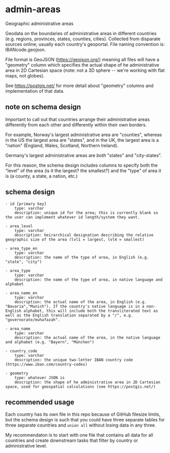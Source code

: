 # admin-areas
Geographic administrative areas

Geodata on the boundaries of administrative areas in different countries (e.g. regions, provinces, states, counties, cities). Collected from disparate sources online; usually each country's geoportal. File naming convention  is: IBANcode.geojson.

File format is GeoJSON (https://geojson.org/) meaning all files will have a "geometry" column which specifies the actual shape of he administrative area in 2D Cartesian space (note: not a 3D sphere -- we're working with flat maps, not globes).

See https://postgis.net/ for more detail about "geometry" columns and implementation of that data.


## note on schema design

Important to call out that countries arrange their administrative areas differently from each other and differently within their own borders.

For example, Norway's largest administrative area are "counties", whereas in the US the largest area are "states", and in the UK, the largest area is a "nation" (England, Wales, Scotland, Northern Ireland).

Germany's largest administrative areas are *both* "states" and "city-states".

For this reason, the schema design includes columns to specify both the "level" of the area (is it the largest? the smallest?) and the "type" of area it is (a county, a state, a nation, etc.)


## schema design

```
- id [primary key]
    type: varchar
    description: unique id for the area; this is currently blank so the user can implement whatever id length/system they want.

- area_level
    type: varchar
    description: heirarchical designation describing the relative geographic size of the area (lvl1 = largest, lvl4 = smallest)

- area_type_en
    type: varchar
    description: the name of the type of area, in English (e.g. "state", "city")

- area_type
    type: varchar
    description: the name of the type of area, in native language and alphabet

- area_name_en
    type: varchar
    description: the actual name of the area, in English (e.g. "Bavaria","Munich"). If the country's native language is in a non-English alphabet, this will include both the transliterated text as well as the English translation separated by a "/", e.g. "governorate/muhafazah".

- area_name
    type: varchar
    description: the actual name of the area, in the native language and alphabet (e.g. "Bayern", "München")

- country_code
    type: varchar
    description: the unique two-letter IBAN country code (https://www.iban.com/country-codes)

- geometry
    type: whatever JSON is
    description: the shape of he administrative area in 2D Cartesian space, used for geospatial calculations (see https://postgis.net/)
```

## recommended usage

Each country has its own file in this repo because of GitHub filesize limits, but the schema design is such that you could have three separate tables for three separate countries and `union all` without losing data in any three.

My recommendaton is to start with one file that contains all data for all countries and create downstream tasks that filter by country or administrative level.
